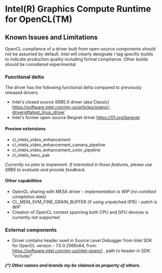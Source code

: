 # Intel(R) Graphics Compute Runtime for OpenCL(TM)

## Known Issues and Limitations

OpenCL compliance of a driver built from open-source components should not be
assumed by default. Intel will clearly designate / tag specific builds to
indicate production quality including formal compliance. Other builds should be
considered experimental.

### Functional delta

The driver has the following functional delta compared to previously released drivers:
* Intel's closed source SRB5.0 driver (aka Classic)
  https://software.intel.com/en-us/articles/opencl-drivers#latest_linux_driver
* Intel's former open-source Beignet driver
  https://01.org/beignet

#### Preview extensions
* cl_intelx_video_enhancement
* cl_intelx_video_enhancement_camera_pipeline
* cl_intelx_video_enhancement_color_pipeline
* cl_intelx_hevc_pak

_Currently no plan to implement. If interested in these features, please use SRB5 to evaluate and provide feedback._

#### Other capabilities
* OpenGL sharing with MESA driver - _implementation is WIP (no comitted completion date)_
* CL_MEM_SVM_FINE_GRAIN_BUFFER (if using unpatched i915) - _patch is WIP_
* Creation of OpenCL context spanning both CPU and GPU devices is currently not supported

### External components

* Driver contains header used in Source Level Debugger from Intel SDK for OpenCL version - 7.0.0.2568x64,
from: https://software.intel.com/en-us/intel-opencl , path to header in SDK: "include/"

___(*) Other names and brands my be claimed as property of others.___

